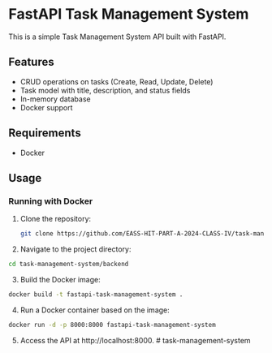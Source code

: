 # FastAPI Task Management System

This is a simple Task Management System API built with FastAPI.

## Features

- CRUD operations on tasks (Create, Read, Update, Delete)
- Task model with title, description, and status fields
- In-memory database
- Docker support

## Requirements

- Docker

## Usage

### Running with Docker

1. Clone the repository:

   ```bash
   git clone https://github.com/EASS-HIT-PART-A-2024-CLASS-IV/task-management-system.git
   ```

2. Navigate to the project directory:

```bash
cd task-management-system/backend
```

3. Build the Docker image:

```bash
docker build -t fastapi-task-management-system .
```

4. Run a Docker container based on the image:

```bash
docker run -d -p 8000:8000 fastapi-task-management-system
```

5. Access the API at http://localhost:8000.
#   t a s k - m a n a g e m e n t - s y s t e m  
 